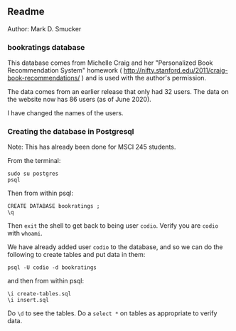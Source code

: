 ## Readme
Author: Mark D. Smucker

### bookratings database

This database comes from Michelle Craig and her "Personalized Book 
Recommendation System" homework 
( http://nifty.stanford.edu/2011/craig-book-recommendations/ ) and 
is used with the author's permission.  

The data comes from an earlier release that only had 32 users.  The data 
on the website now has 86 users (as of June 2020).

I have changed the names of the users.

### Creating the database in Postgresql

Note: This has already been done for MSCI 245 students.

From the terminal:

```
sudo su postgres
psql
```
Then from within psql:
```
CREATE DATABASE bookratings ;
\q
```
Then `exit` the shell to get back to being user `codio`.  Verify you are `codio` with `whoami`.

We have already added user `codio` to the database, and so we can do the following to create
tables and put data in them:

```
psql -U codio -d bookratings
```
and then from within psql:
```
\i create-tables.sql
\i insert.sql
```
Do `\d` to see the tables.  Do a `select *` on tables as appropriate to verify data.




